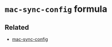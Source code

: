 # `mac-sync-config` formula

## Related

- [mac-sync-config](https://github.com/jopemachine/mac-sync-config)
